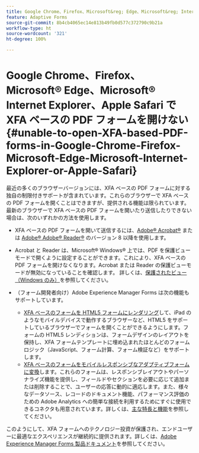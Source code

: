 ```yaml
---
title: Google Chrome、Firefox、Microsoft&reg; Edge、Microsoft&reg; Internet Explorer、または Apple Safari で XFA ベースの PDF フォームを開けない
feature: Adaptive Forms
source-git-commit: 8b4cb4065ec14e813b49fb0d577c372790c9b21a
workflow-type: ht
source-wordcount: '321'
ht-degree: 100%

---
```



# Google Chrome、Firefox、Microsoft® Edge、Microsoft® Internet Explorer、Apple Safari で XFA ベースの PDF フォームを開けない{#unable-to-open-XFA-based-PDF-forms-in-Google-Chrome-Firefox-Microsoft-Edge-Microsoft-Internet-Explorer-or-Apple-Safari}

最近の多くのブラウザーバージョンには、XFA ベースの PDF フォームに対する独自の制限付きサポートが含まれています。これらのブラウザーで XFA ベースの PDF フォームを開くことはできますが、提供される機能は限られています。最新のブラウザーで XFA ベースの PDF フォームを開いたり送信したりできない場合は、次のいずれかの方法を使用します。

* XFA ベースの PDF フォームを開いて送信するには、[Adobe® Acrobat®](https://www.adobe.com/jp/acrobat.html) または [Adobe® Adobe® Reader®](https://get.adobe.com/jp/reader/) のバージョン 8 以降を使用します。
* Acrobat と Reader は、Microsoft® Windows® 上では、PDF を保護ビューモードで開くように設定することができます。これにより、XFA ベースの PDF フォームを開けなくなります。Acrobat または Reader の保護ビューモードが無効になっていることを確認します。 詳しくは、[保護されたビュー（Windows のみ）](https://helpx.adobe.com/jp/reader/using/protected-mode-windows.html)を参照してください。
* （フォーム開発者向け）Adobe Experience Manager Forms は次の機能もサポートしています。

   * [XFA ベースのフォームを HTML5 フォームにレンダリング](https://experienceleague.adobe.com/docs/experience-manager-65/forms/html5-forms/introduction.html?lang=ja#key-capabilities-of-html-forms-br)して、iPad のようなモバイルデバイスで動作するブラウザーなど、HTML5 をサポートしているブラウザーでフォームを開くことができるようにします。フォームの HTML5 レンディションは、フォームデザインのレイアウトを保持し、XFA フォームテンプレートに埋め込まれたほとんどのフォームロジック（JavaScript、フォーム計算、フォーム検証など）をサポートします。
   * [XFA ベースのフォームをモバイルレスポンシブなアダプティブフォームに変換](https://experienceleague.adobe.com/docs/experience-manager-65/forms/adaptive-forms-basic-authoring/creating-adaptive-form.html?lang=ja#create-an-adaptive-form-based-on-an-xfa-form-template)します。これらのフォームは、レスポンシブレイアウトやパーソナライズ機能を提供し、フィールドやセクションを必要に応じて追加または削除することで、ユーザーの応答に動的に適応します。また、様々なデータソース、レコードのドキュメント機能、パフォーマンス評価のための Adobe Analytics への簡単な接続を利用するためにすぐに使用できるコネクタも用意されています。詳しくは、[主な特長と機能](https://experienceleague.adobe.com/docs/experience-manager-cloud-service/content/forms/forms-overview/home.html?lang=ja)を参照してください。

このようにして、XFA フォームへのテクノロジー投資が保護され、エンドユーザーに最適なエクスペリエンスが継続的に提供されます。詳しくは、[Adobe Experience Manager Forms 製品ドキュメント](https://experienceleague.adobe.com/docs/experience-manager-cloud-service/content/forms/forms-overview/home.html?lang=ja)を参照してください。
